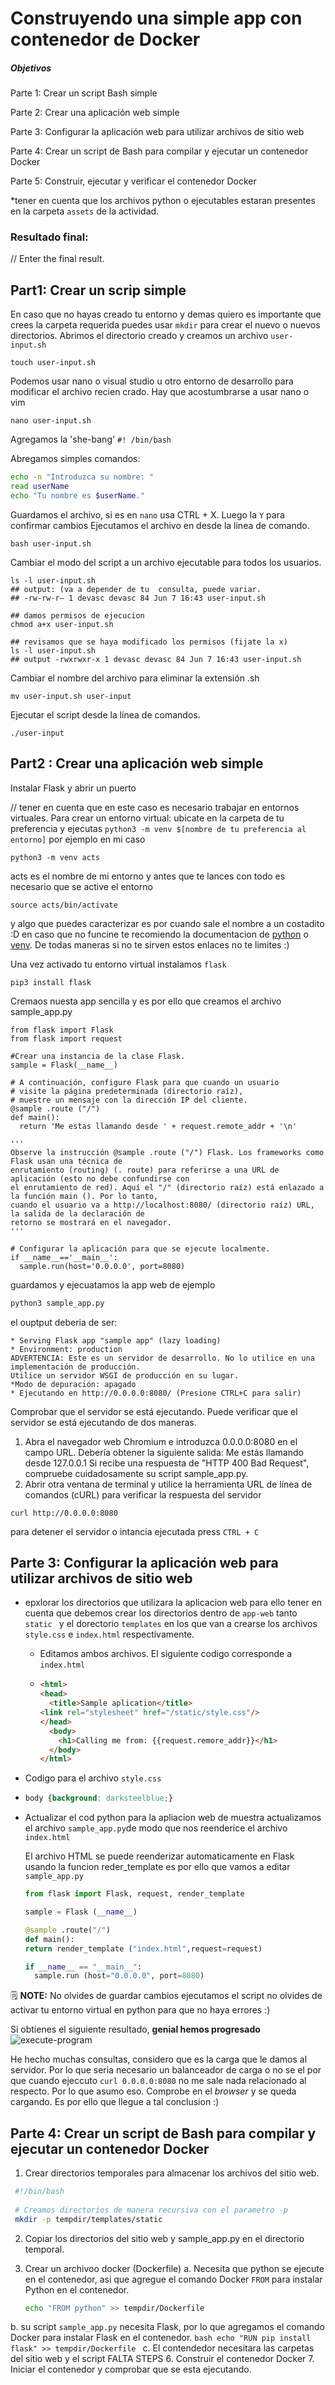 # Construyendo una simple app con contenedor de Docker
##### Objetivos
Parte 1: Crear un script Bash simple

Parte 2: Crear una aplicación web simple

Parte 3: Configurar la aplicación web para utilizar archivos de sitio web

Parte 4: Crear un script de Bash para compilar y ejecutar un contenedor Docker

Parte 5: Construir, ejecutar y verificar el contenedor Docker

*tener en cuenta que los archivos python o ejecutables estaran presentes en la carpeta `assets` de la actividad.

### Resultado final:
// Enter the final result.

## Part1: Crear un scrip simple
En caso que no hayas creado tu entorno y demas quiero es importante que crees la carpeta requerida puedes usar `mkdir` para crear el nuevo o nuevos directorios. Abrimos el directorio creado y creamos un archivo `user-input.sh`
```
touch user-input.sh
```
Podemos usar nano o visual studio u otro entorno de desarrollo para modificar el archivo recien crado. Hay que acostumbrarse a usar nano o vim 
```
nano user-input.sh
```

Agregamos la 'she-bang' `#! /bin/bash`

Abregamos simples comandos:
``` bash
echo -n "Introduzca su nombre: "
read userName
echo "Tu nombre es $userName."
```
Guardamos el archivo, si es en `nano` usa CTRL + X. Luego la `Y` para confirmar cambios
Ejecutamos el archivo en desde la linea de comando.
```
bash user-input.sh
```
Cambiar el modo del script a un archivo ejecutable para todos los usuarios.
```
ls -l user-input.sh
## output: (va a depender de tu  consulta, puede variar.
## -rw-rw-r— 1 devasc devasc 84 Jun 7 16:43 user-input.sh

## damos permisos de ejecucion
chmod a+x user-input.sh

## revisamos que se haya modificado los permisos (fijate la x) 
ls -l user-input.sh
## output -rwxrwxr-x 1 devasc devasc 84 Jun 7 16:43 user-input.sh
```
Cambiar el nombre del archivo para eliminar la extensión .sh
```
mv user-input.sh user-input
```
Ejecutar el script desde la línea de comandos.
```
./user-input

```

## Part2 : Crear una aplicación web simple
Instalar Flask y abrir un puerto


// tener en cuenta que en este caso es necesario trabajar en entornos virtuales. Para crear un entorno virtual: ubicate en la carpeta de tu preferencia y ejecutas ``python3 -m venv $[nombre de tu preferencia al entorno]``
por ejemplo en mi caso

```
python3 -m venv acts
```
acts es el nombre de mi entorno y antes que te lances con todo es necesario que se active el entorno 
```
source acts/bin/activate
```

y algo que puedes caracterizar es por cuando sale el nombre a un costadito :D en caso que no funcine te recomiendo la documentacion de [python](https://docs.python.org/3/library/venv.html) o [venv](https://python.land/virtual-environments/virtualenv). De todas maneras si no te sirven estos enlaces no te limites :)

Una vez activado tu entorno virtual instalamos `flask`
```
pip3 install flask
```
Cremaos nuesta app sencilla y es por ello que creamos el archivo sample_app.py
``` python3
from flask import Flask
from flask import request

#Crear una instancia de la clase Flask.
sample = Flask(__name__)

# A continuación, configure Flask para que cuando un usuario
# visite la página predeterminada (directorio raíz),
# muestre un mensaje con la dirección IP del cliente.
@sample .route ("/")
def main():
  return 'Me estas llamando desde ' + request.remote_addr + '\n'

'''
Observe la instrucción @sample .route ("/") Flask. Los frameworks como Flask usan una técnica de
enrutamiento (routing) (. route) para referirse a una URL de aplicación (esto no debe confundirse con
el enrutamiento de red). Aquí el "/" (directorio raíz) está enlazado a la función main (). Por lo tanto,
cuando el usuario va a http://localhost:8080/ (directorio raíz) URL, la salida de la declaración de
retorno se mostrará en el navegador.
'''

# Configurar la aplicación para que se ejecute localmente.
if __name__=='__main__':
  sample.run(host='0.0.0.0', port=8080)
```

guardamos y ejecuatamos la app web de ejemplo
```bash 
python3 sample_app.py
```
el ouptput deberia de ser:
```shell 
* Serving Flask app "sample app" (lazy loading)
* Environment: production
ADVERTENCIA: Este es un servidor de desarrollo. No lo utilice en una
implementación de producción.
Utilice un servidor WSGI de producción en su lugar.
*Modo de depuración: apagado
* Ejecutando en http://0.0.0.0:8080/ (Presione CTRL+C para salir)
```
Comprobar que el servidor se está ejecutando.
Puede verificar que el servidor se está ejecutando de dos maneras.
1. Abra el navegador web Chromium e introduzca 0.0.0.0:8080 en el campo URL. Debería
obtener la siguiente salida:
Me estás llamando desde 127.0.0.1
Si recibe una respuesta de "HTTP 400 Bad Request", compruebe cuidadosamente su script
sample_app.py.
2. Abrir otra ventana de terminal y utilice la herramienta URL de línea de comandos (cURL)
para verificar la respuesta del servidor
```
curl http://0.0.0.0:8080
```
para detener el servidor o intancia ejecutada press `CTRL + C`

## Parte 3: Configurar la aplicación web para utilizar archivos de sitio web

* epxlorar los directorios que utilizara la aplicacion web
para ello tener en cuenta que debemos crear los directorios dentro de `app-web` tanto `static ` y el dorectorio `templates` en los que van a crearse los archivos `style.css` e `index.html` respectivamente.
  * Editamos ambos archivos. El siguiente codigo corresponde a `index.html`
  * ```html
    <html>
    <head>
      <title>Sample aplication</title>
    <link rel="stylesheet" href="/static/style.css"/>
    </head>
      <body>
        <h1>Calling me from: {{request.remore_addr}}</h1>
      </body>
    </html>
    ```
 *  Codigo para el archivo `style.css`
 *   ```css
     body {background: darksteelblue;}
     ```


* Actualizar el cod python para la apliacion web de muestra
  actualizamos el archivo `sample_app.py`de modo que nos reenderice el archivo `index.html`

  El archivo HTML se puede reenderizar automaticamente en Flask usando la funcion reder_template es por ello que vamos a editar `sample_app.py`
  ```python
  from flask import Flask, request, render_template

  sample = Flask (__name__)

  @sample .route("/")
  def main():
  return render_template ("index.html",request=request)

  if __name__ == "__main__":
    sample.run (host="0.0.0.0", port=8080)
  ```

🗒️ **NOTE:** No olvides de guardar cambios
ejecutamos el script no olvides de activar tu entorno virtual en python para que no haya errores :)

Si obtienes el siguiente resultado, **genial hemos progresado**
![execute-program](https://github.com/seia100/C8286/blob/main/sol-eva/eva3/run_server.png)

He hecho muchas consultas, considero que es la carga que le damos al servidor. Por lo que seria necesario un balanceador de carga o no se el por que cuando ejeccuto `curl 0.0.0.0:8080` no me sale nada relacionado al respecto. Por lo que asumo eso. Comprobe en el _browser_ y se queda cargando. Es por ello que llegue a tal conclusion :)

## Parte 4: Crear un script de Bash para compilar y ejecutar un contenedor Docker
1. Crear directorios temporales para almacenar los archivos del sitio web.
  ```bash
   #!/bin/bash
   
   # Creamos directorios de manera recursiva con el parametro -p
   mkdir -p tempdir/templates/static
  ```

   
  
2. Copiar los  directorios del sitio web y sample_app.py en el directorio temporal.
  
3. Crear un archivoo docker (Dockerfile)
   a. Necesita que python se ejecute en el contenedor, asi que agregue el comando Docker `FROM` para instalar Python en el contenedor.
    ```bash
    echo "FROM python" >> tempdir/Dockerfile
    ```
    
  b. su script `sample_app.py` necesita Flask, por lo que agregamos el comando Docker para instalar Flask en el contenedor.
    ```bash
    echo "RUN pip install flask" >> tempdir/Dockerfile
    ```
  c. El contendedor necesitara las carpetas del sitio web y el script
  FALTA STEPS
6. Construir el contenedor Docker
7. Iniciar el contenedor y comprobar que se esta ejecutando.



